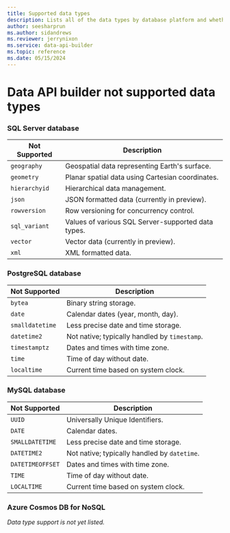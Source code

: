 ```yaml
---
title: Supported data types
description: Lists all of the data types by database platform and whether they're supported or not in Data API builder.
author: seesharprun
ms.author: sidandrews
ms.reviewer: jerrynixon
ms.service: data-api-builder
ms.topic: reference
ms.date: 05/15/2024
---
```


# Data API builder not supported data types

### SQL Server database

| **Not Supported**       | **Description**                                                |
|---------------------|----------------------------------------------------------------|
| `geography`         | Geospatial data representing Earth's surface.                  |
| `geometry`          | Planar spatial data using Cartesian coordinates.               |
| `hierarchyid`       | Hierarchical data management.                                  |
| `json`              | JSON formatted data (currently in preview).                                           |
| `rowversion`        | Row versioning for concurrency control.                        |
| `sql_variant`       | Values of various SQL Server-supported data types.             |
| `vector`               | Vector data (currently in preview).                                            |
| `xml`               | XML formatted data.                                            |

### PostgreSQL database

| **Not Supported**       | **Description**                                                |
|---------------------|----------------------------------------------------------------|
| `bytea`             | Binary string storage.                                         |
| `date`              | Calendar dates (year, month, day).                             |
| `smalldatetime`     | Less precise date and time storage.                            |
| `datetime2`         | Not native; typically handled by `timestamp`.                  |
| `timestamptz`       | Dates and times with time zone.                                |
| `time`              | Time of day without date.                                      |
| `localtime`         | Current time based on system clock.                            |

### MySQL database

| **Not Supported**       | **Description**                                                |
|---------------------|----------------------------------------------------------------|
| `UUID`              | Universally Unique Identifiers.                                |
| `DATE`              | Calendar dates.                                                |
| `SMALLDATETIME`     | Less precise date and time storage.                            |
| `DATETIME2`         | Not native; typically handled by `datetime`.                   |
| `DATETIMEOFFSET`    | Dates and times with time zone.                                |
| `TIME`              | Time of day without date.                                      |
| `LOCALTIME`         | Current time based on system clock.                            |

### Azure Cosmos DB for NoSQL

_Data type support is not yet listed._